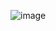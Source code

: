 ![image](https://github.com/fishman123456/ASP_NET_DI_Example-07-03-2024/assets/106389581/f7b24232-cc7b-4146-ac3a-e9fc9da18471)
